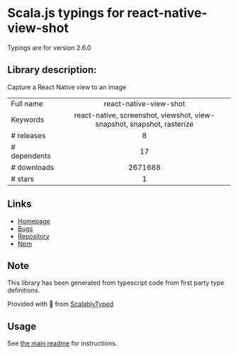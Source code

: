 
# Scala.js typings for react-native-view-shot

Typings are for version 2.6.0

## Library description:
Capture a React Native view to an image

|                    |                 |
| ------------------ | :-------------: |
| Full name          | react-native-view-shot |
| Keywords           | react-native, screenshot, viewshot, view-snapshot, snapshot, rasterize |
| # releases         | 8 |
| # dependents       | 17 |
| # downloads        | 2671688 |
| # stars            | 1 |

## Links
- [Homepage](https://github.com/gre/react-native-view-shot)
- [Bugs](https://github.com/gre/react-native-view-shot/issues)
- [Repository](https://github.com/gre/react-native-view-shot)
- [Npm](https://www.npmjs.com/package/react-native-view-shot)
    


## Note
This library has been generated from typescript code from first party type definitions.

Provided with :purple_heart: from [ScalablyTyped](https://github.com/oyvindberg/ScalablyTyped)

## Usage
See [the main readme](../../readme.md) for instructions.


